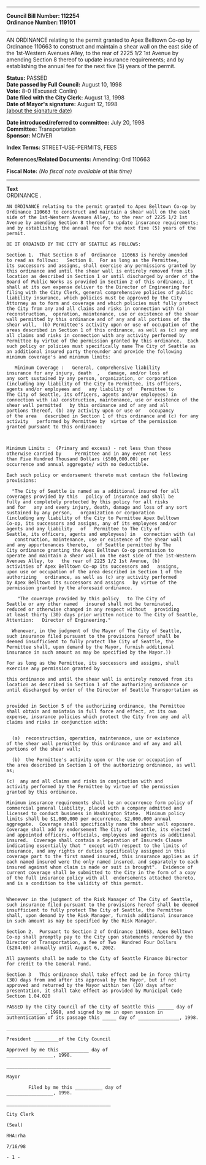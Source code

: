 * * * * *  
  
**Council Bill Number: [](#h0)[](#h2)112254**   
**Ordinance Number: 119101**  
  
* * * * *  
  
AN ORDINANCE relating to the permit granted to Apex Belltown Co-op by Ordinance 110663 to construct and maintain a shear wall on the east side of the 1st-Western Avenues Alley, to the rear of 2225 1/2 1st Avenue by amending Section 8 thereof to update insurance requirements; and by establishing the annual fee for the next five (5) years of the permit.  
  
**Status:** PASSED   
**Date passed by Full Council:** August 10, 1998   
**Vote:** 8-0 (Excused: Conlin)   
**Date filed with the City Clerk:** August 13, 1998   
**Date of Mayor's signature:** August 12, 1998   
[(about the signature date)](/~public/approvaldate.htm)   
  
  
**Date introduced/referred to committee:** July 20, 1998   
**Committee:** Transportation   
**Sponsor:** MCIVER   
  
**Index Terms:** STREET-USE-PERMITS, FEES  
  
**References/Related Documents:** Amending: Ord 110663  
  
**Fiscal Note:** *(No fiscal note available at this time)*  
  
* * * * *  
  
**Text**  
    ORDINANCE                    .  
  
    AN ORDINANCE relating to the permit granted to Apex Belltown Co-op by  
    Ordinance 110663 to construct and maintain a shear wall on the east  
    side of the 1st-Western Avenues Alley, to the rear of 2225 1/2 1st  
    Avenue by amending Section 8 thereof to update insurance requirements;  
    and by establishing the annual fee for the next five (5) years of the  
    permit.  
  
    BE IT ORDAINED BY THE CITY OF SEATTLE AS FOLLOWS:  
  
    Section 1.  That Section 8 of  Ordinance  110663 is hereby amended  
    to read as follows:   Section 8.  For as long as the Permittee,  
    its successors and assigns, shall exercise any permissions granted by  
    this ordinance and until the shear wall is entirely removed from its  
    location as described in Section 1 or until discharged by order of the  
    Board of Public Works as provided in Section 2 of this ordinance, it  
    shall at its own expense deliver to the Director of Engineering for  
    filing with the City Clerk, general comprehensive policies of public  
    liability insurance, which policies must be approved by the City  
    Attorney as to form and coverage and which policies must fully protect  
    the City from any and all claims and risks in connection with (a)  
    reconstruction,  operation, maintenance, use or existence of the shear  
    wall permitted by this ordinance and of any and all portions of the  
    shear wall,  (b) Permittee's activity upon or use of occupation of the  
    areas described in Section 1 of this ordinance, as well as (c) any and  
    all claims and risks in connection with any activity performed by  
    Permittee by virtue of the permission granted by this ordinance.  Each  
    such policy or policies must specifically name The City of Seattle as  
    an additional insured party thereunder and provide the following  
    minimum coverage's and minimum limits:  
  
       Minimum Coverage :   General, comprehensive liability  
    insurance for any injury, death  ,   damage, and/or loss of  
    any sort sustained by any person, organization, or corporation     
    (including any liability of the City to Permittee, its officers,  
    agents and/or employees and   any liability of   Permittee to  
    The City of Seattle, its officers, agents and/or employees) in     
    connection with (a) construction, maintenance, use or existence of the  
    shear wall permitted   by this ordinance and of any and all  
    portions thereof, (b) any activity upon or use or   occupancy  
    of the area   described in Section 1 of this ordinance and (c) for any  
    activity   performed by Permittee by  virtue of the permission  
    granted pursuant to this ordinance:  
  
  
  
    Minimum Limits :  (Primary and excess) - not less than those  
    otherwise carried by     Permittee and in any event not less  
    than Five Hundred Thousand Dollars ($500,000.00) per     
    occurrence and annual aggregate/ with no deductible.  
  
    Each such policy or endorsement thereto must contain the following  
    provisions:  
  
      "The City of Seattle is named as a additional insured for all  
    coverages provided by this   policy of insurance and shall be  
    fully and completely protected by this policy for all risks     
    and for   any and every injury, death, damage and loss of any sort  
    sustained by any person,   organization or corporation  
    (including any liability of the City to Permittee Apex Belltown  
    Co-op, its successors and assigns, any of its employees and/or  
    agents and any liability   of   Permittee to The City of  
    Seattle, its officers, agents and employees) in   connection with (a)  
       construction, maintenance, use or existence of the shear wall  
    and any appurtenances thereto,   of Seattle permitted by The  
    City ordinance granting the Apex Belltown Co-op permission to     
    operate and maintain a shear wall on the east side of the 1st-Western  
    Avenues Alley, to   the rear of 2225 1/2 1st Avenue, (b)  
    activities of Apex Belltown Co-op its successors and   assigns,  
    upon use or occupation of the area described in Section 1 of the  
    authorizing   ordinance, as well as (c) any activity performed  
    by Apex Belltown its successors and assigns   by virtue of the  
    permission granted by the aforesaid ordinance.  
  
        "The coverage provided by this policy   to The City of  
    Seattle or any other named   insured shall not be terminated,  
    reduced or otherwise changed in any respect without   providing  
    at least thirty (30) days prior written notice to The City of Seattle,  
    Attention:   Director of Engineering."  
  
      Whenever, in the judgment of the Mayor of The City of Seattle,  
    such insurance filed pursuant to the provisions hereof shall be  
    deemed insufficient to fully protect The City of Seattle, the  
    Permittee shall, upon demand by the Mayor, furnish additional  
    insurance in such amount as may be specified by the Mayor.))  
  
    For as long as the Permittee, its successors and assigns, shall  
    exercise any permission granted by  
  
    this ordinance and until the shear wall is entirely removed from its  
    location as described in Section 1 of the authorizing ordinance or  
    until discharged by order of the Director of Seattle Transportation as  
  
  
    provided in Section 5 of the authorizing ordinance, the Permittee  
    shall obtain and maintain in full force and effect, at its own  
    expense, insurance policies which protect the City from any and all  
    claims and risks in conjunction with:  
  
  
      (a)  reconstruction, operation, maintenance, use or existence  
    of the shear wall permitted by this ordinance and of any and all  
    portions of the shear wall;   
  
      (b)  the Permittee's activity upon or the use or occupation of  
    the area described in Section 1 of the authorizing ordinance, as well  
    as;  
  
    (c)  any and all claims and risks in conjunction with and  
    activity performed by the Permittee by virtue of the permission  
    granted by this ordinance.  
  
    Minimum insurance requirements shall be an occurrence form policy of  
    commercial general liability, placed with a company admitted and  
    licensed to conduct business in Washington State.  Minimum policy  
    limits shall be $1,000,000 per occurrence, $2,000,000 annual  
    aggregate.  Coverage shall specifically name the shear wall exposure.  
    Coverage shall add by endorsement The City of  Seattle, its elected  
    and appointed officers, officials, employees and agents as additional  
    insured.  Coverage shall contain a Separation of Insureds Clause  
    indicating essentially that " except with respect to the limits of  
    insurance, and any rights or duties specifically assigned in this  
    coverage part to the first named insured, this insurance applies as if  
    each named insured were the only named insured, and separately to each  
    insured against whom claim is made or suit is brought".  Evidence of  
    current coverage shall be submitted to the City in the form of a copy  
    of the full insurance policy with all  endorsements attached thereto,  
    and is a condition to the validity of this permit.  
  
  
    Whenever in the judgment of the Risk Manager of The City of Seattle,  
    such insurance filed pursuant to the provisions hereof shall be deemed  
    insufficient to fully protect The City of Seattle, the Permittee  
    shall, upon demand by the Risk Manager, furnish additional insurance  
    in such amount as may be specified by the Risk Manager.  
  
    Section 2.  Pursuant to Section 2 of Ordinance 110663, Apex Belltown  
    Co-op shall promptly pay to the City upon statements rendered by the  
    Director of Transportation, a fee of Two  Hundred Four Dollars  
    ($204.00) annually until August 6, 2002.  
  
    All payments shall be made to the City of Seattle Finance Director  
    for credit to the General Fund.  
  
    Section 3   This ordinance shall take effect and be in force thirty  
    (30) days from and after its approval by the Mayor, but if not  
    approved and returned by the Mayor within ten (10) days after  
    presentation, it shall take effect as provided by Municipal Code  
    Section 1.04.020  
  
    PASSED by the City Council of the City of Seattle this ______ day of  
    ______________, 1998, and signed by me in open session in  
    authentication of its passage this _____ day of _______________, 1998.  
  
    ______________________________________  
  
    President _________of the City Council  
  
    Approved by me this __________ day of  
    _________________, 1998.  
  
    ______________________________________  
  
    Mayor  
  
            Filed by me this __________ day of  
    _________________, 1998.  
  
    ______________________________________  
  
    City Clerk  
  
    (Seal)  
  
    RHA:rha  
  
    7/16/98  
  
    - 1 -  
